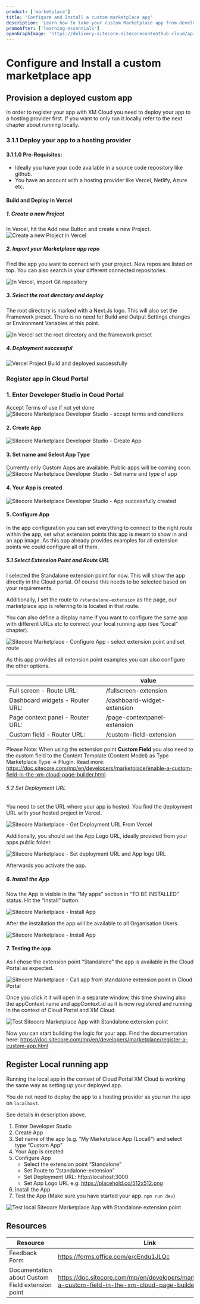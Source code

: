 ```yaml
---
product: ['marketplace']
title: 'Configure and Install a custom marketplace app'
description: 'Learn how to take your custom Marketplace app from development to deployment. This guide walks you through the final steps—registering your app in the Sitecore Cloud Portal, selecting extension points, configuring API access, and making it available to your organization.'
promoAfter: ['learning-essentials']
openGraphImage: 'https://delivery-sitecore.sitecorecontenthub.cloud/api/public/content/126130ee2f7e40c79f3496595341e587?v=d568e138'
---
```


# Configure and Install a custom marketplace app

## Provision a deployed custom app

In order to register your app with XM Cloud you need to deploy your app to a hosting provider first. If you want to only run it locally refer to the next chapter about running locally.

### 3.1.1 Deploy your app to a hosting provider
#### 3.1.1.0 Pre-Requisites:
-	Ideally you have your code available in a source code repository like github.
-	You have an account with a hosting provider like Vercel, Netlify, Azure etc.

#### Build and Deploy in Vercel
##### 1. Create a new Project
In Vercel, hit the Add new Button and create a new Project. 
 ![Create a new Project in Vercel](https://delivery-sitecore.sitecorecontenthub.cloud/api/public/content/a8f39f6c48894526b26a59e815d0c4e7?v=7e4e9701)

##### 2. Import your Marketplace app repo
Find the app you want to connect with your project. New repos are listed on top. You can also search in your different connected repositories. 

 ![In Vercel, import Git repository](https://delivery-sitecore.sitecorecontenthub.cloud/api/public/content/ee0e617d6fb54c8d90a0a947f854c640?v=9f6221d2)

##### 3. Select the root directory and deploy
The root directory is marked with a Next.Js logo. 
This will also set the Framework preset.
There is no need for Build and Output Settings changes or Environment Variables at this point.

 ![In Vercel set the root directory and the framework preset](https://delivery-sitecore.sitecorecontenthub.cloud/api/public/content/8b8f271789bc4989b88fc24315da94b6?v=e7432434)



##### 4. Deployment successful
![Vercel Project Build and deployed successfully ](https://delivery-sitecore.sitecorecontenthub.cloud/api/public/content/126130ee2f7e40c79f3496595341e587?v=d568e138)

### Register app in Cloud Portal

### 1. Enter Developer Studio in Coud Portal 
Accept Terms of use if not yet done
 ![Sitecore Marketplace Developer Studio - accept terms and conditions](https://delivery-sitecore.sitecorecontenthub.cloud/api/public/content/be30bd5fa10c4432b91046f71cce84a7?v=2cf6eeb4)

#### 2. Create App
![Sitecore Marketplace Developer Studio - Create App](https://delivery-sitecore.sitecorecontenthub.cloud/api/public/content/92bd92cb69564d548c18c3b78462e658?v=40c34943)

#### 3. Set name and Select App Type
Currently only Custom Apps are available. Public apps will be coming soon.
![Sitecore Marketplace Developer Studio - Set name and type of app](https://delivery-sitecore.sitecorecontenthub.cloud/api/public/content/70442747576943729d66e4d0ef94a01e?v=ce78e7d6)

#### 4. Your App is created
![Sitecore Marketplace Developer Studio - App successfully created](https://delivery-sitecore.sitecorecontenthub.cloud/api/public/content/a0c964155f544aa3956358bd618cb7f2?v=9be993c6)

#### 5. Configure App
In the app configuration you can set everything to connect to the right route within the app, set what extension points this app is meant to show in and an app image. 
As this app already provides examples for all extension points we could configure all of them. 

##### 5.1 Select Extension Point and Route URL
I selected the Standalone extension point for now. This will show the app directly in the Cloud portal. Of course this needs to be selected based on your requirements.

Additionally, I set the route to `/standalone-extension` as the page, our marketplace app is referring to is located in that route. 

You can also define a display name if you want to configure the same app with different URLs etc to connect your local running app (see “Local” chapter).

![Sitecore Marketplace - Configure App - select extension point and set route](https://delivery-sitecore.sitecorecontenthub.cloud/api/public/content/d2da3c36914d4b34943ca023f2b5e615?v=cfd5dc08)
 
As this app provides all extension point examples you can also configure the other options.

|  | value |
| ----|-------|
| Full screen - Route URL: | /fullscreen-extension |
| Dashboard widgets - Router URL: | /dashboard-widget-extension |
| Page context panel - Router URL: | /page-contextpanel-extension|
| Custom field - Router URL: | /custom-field-extension|

Please Note: When using the extension point **Custom Field** you also need to the custom field to the Content Template (Content Model) as Type Marketplace Type -> Plugin. Read more: https://doc.sitecore.com/mp/en/developers/marketplace/enable-a-custom-field-in-the-xm-cloud-page-builder.html 

###### 5.2 Set Deployment URL
You need to set the URL where your app is hosted. You find the deployment URL with your hosted project in Vercel.

![Sitecore Marketplace - Get Deployment URL From Vercel](https://delivery-sitecore.sitecorecontenthub.cloud/api/public/content/19b8d15d53134c1f816af6419da99979?v=59fab7c4) 

Additionally, you should set the App Logo URL, ideally provided from your apps public folder. 

![Sitecore Marketplace - Set deployment URL and App logo URL](https://delivery-sitecore.sitecorecontenthub.cloud/api/public/content/567a0b08dbf8440686d055fbbf4e5e3e?v=0ece277d) 

Afterwards you activate the app.

##### 6. Install the App
Now the App is visible in the “My apps” section in “TO BE INSTALLED” status. Hit the “Install” button. 

![Sitecore Marketplace - Install App](https://delivery-sitecore.sitecorecontenthub.cloud/api/public/content/bd1f3f548a4a40748c039a33b5e14722?v=bf520770) 

After the installation the app will be available to all Organisation Users. 

![Sitecore Marketplace - Install App](https://delivery-sitecore.sitecorecontenthub.cloud/api/public/content/bd3d8535922a4e89aef91d5ff641b25d?v=42f3b1de) 
 
#### 7. Testing the app
As I chose the extension point “Standalone” the app is available in the Cloud Portal as expected. 

![Sitecore Marketplace - Call app from standalone extension point in Cloud Portal ](https://delivery-sitecore.sitecorecontenthub.cloud/api/public/content/77796dd15f8648d88b30701ac6c11627?v=a88d0edd) 
 
Once you click it it will open in a separate window, this time showing also the appContext.name and appContext.id as it is now registered and running in the context of Cloud Portal and XM Cloud.

![Test Sitecore Marketplace App with Standalone extension point](https://delivery-sitecore.sitecorecontenthub.cloud/api/public/content/412ccc2a9e584c71ae25e829b208e306?v=70774636) 


Now you can start building the logic for your app.
Find the documentation here: https://doc.sitecore.com/mp/en/developers/marketplace/register-a-custom-app.html


## Register Local running app
Running the local app in the context of Cloud Portal XM Cloud is working the same way as setting up your deployed app. 

You do not need to deploy the app to a hosting provider as you run the app on `localhost`. 

See details in description above. 

1.	Enter Developer Studio
2.	Create App
3.	Set name of the app (e.g. “My Marketplace App (Local)”) and select type “Custom App”
4.	Your App is created
5.	Configure App
    -	Select the extension point “Standalone”
    -	Set Route to “/standalone-extension”
    - Set Deployment URL: http://locahost:3000
    - Set App Logo URL e.g. https://placehold.co/512x512.png 
6.	Install the App
7.	Test the App (Make sure you have started your app. `npm run dev`)

![Test local Sitecore Marketplace App with Standalone extension point](https://delivery-sitecore.sitecorecontenthub.cloud/api/public/content/6487bc6770a647959ab9c4679e51bfcf?v=589e7974) 

## Resources

| Resource | Link |
|----------|------|
|Feedback Form|https://forms.office.com/e/cEndu1JLQc|
|Documentation about Custom Field extension point|https://doc.sitecore.com/mp/en/developers/marketplace/enable-a-custom-field-in-the-xm-cloud-page-builder.html |


<Article 
  title="Unlock Sitecore’s Potential: Introducing Sitecore Marketplace Custom Apps" 
  description="Discover how Sitecore Marketplace Custom Apps empower developers, architects, and marketers to extend Sitecore with modular, purpose-built solutions. This article introduces the concept of Custom Apps, explains their role in a composable architecture, and highlights how they unlock new capabilities across Sitecore products—without touching the core." 
  link="/learn/getting-started/marketplace/marketplace-starter-kit-nextjs-app-router" 
  maxWidth="sm" 
/>
<Article 
  title="From Zero to Deployed: Building with the Sitecore Marketplace Starter Kit" 
  description="Explore the Sitecore Marketplace — your hub for discovering and building ready-to-use extensions that amplify your digital experience platform. Join our Early Access Program to get started with the Marketplace SDK." 
  link="/learn/getting-started/marketplace/marketplace-starter-kit-nextjs-app-router" 
  maxWidth="sm" 
/>